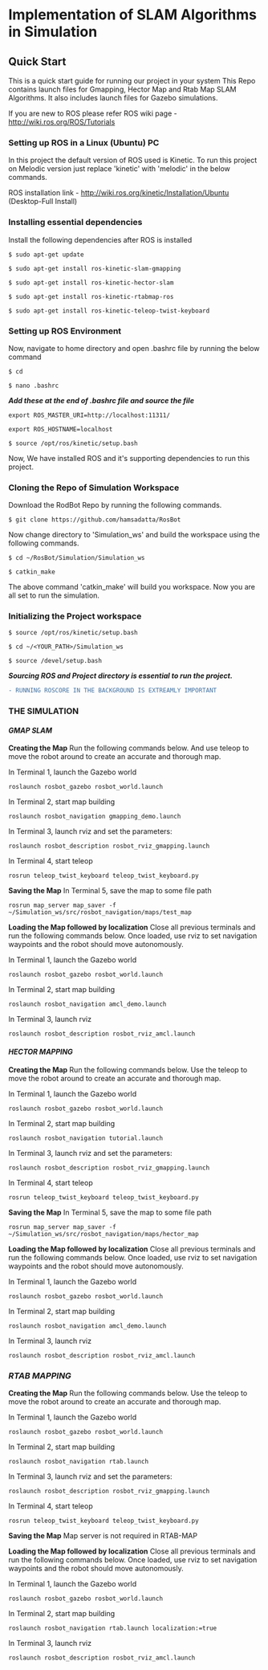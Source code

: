 # Implementation of SLAM Algorithms in Simulation

## Quick Start
This is a quick start guide for running our project in your system
This Repo contains launch files for Gmapping, Hector Map and Rtab Map SLAM Algorithms. 
It also includes launch files for Gazebo simulations.

If you are new to ROS please refer ROS wiki page - http://wiki.ros.org/ROS/Tutorials

### Setting up ROS in a Linux (Ubuntu) PC

In this project the default version of ROS used is Kinetic. 
To run this project on Melodic version just replace 'kinetic' with 'melodic' in the below commands.

ROS installation link - http://wiki.ros.org/kinetic/Installation/Ubuntu  (Desktop-Full Install) 

### Installing essential dependencies

Install the following dependencies after ROS is installed

```
$ sudo apt-get update

$ sudo apt-get install ros-kinetic-slam-gmapping

$ sudo apt-get install ros-kinetic-hector-slam

$ sudo apt-get install ros-kinetic-rtabmap-ros

$ sudo apt-get install ros-kinetic-teleop-twist-keyboard
```
### Setting up ROS Environment

Now, navigate to home directory and open .bashrc file by running the below command

```
$ cd

$ nano .bashrc
```

**_Add these at the end of .bashrc file and source the file_**

```
export ROS_MASTER_URI=http://localhost:11311/

export ROS_HOSTNAME=localhost
```

```
$ source /opt/ros/kinetic/setup.bash
```

Now, We have installed ROS and it's supporting dependencies to run this project.

### Cloning the Repo of Simulation Workspace

Download the RodBot Repo by running the following commands.
 
```
$ git clone https://github.com/hamsadatta/RosBot
```

Now change directory to 'Simulation_ws' and build the workspace using the following commands.
 
```
$ cd ~/RosBot/Simulation/Simulation_ws

$ catkin_make
```
 
The above command 'catkin_make' will build you workspace. Now you are all set to run the simulation.

### Initializing the Project workspace

```
$ source /opt/ros/kinetic/setup.bash

$ cd ~/<YOUR_PATH>/Simulation_ws

$ source /devel/setup.bash
```
**_Sourcing ROS and Project directory is essential to run the project._**

```diff
- RUNNING ROSCORE IN THE BACKGROUND IS EXTREAMLY IMPORTANT 
```

### THE SIMULATION
 
#### *GMAP SLAM*
 
**Creating the Map**
Run the following commands below. And use teleop to move the robot around to create an accurate and thorough map.

In Terminal 1, launch the Gazebo world
```
roslaunch rosbot_gazebo rosbot_world.launch
```
In Terminal 2, start map building
```
roslaunch rosbot_navigation gmapping_demo.launch
```
In Terminal 3, launch rviz and set the parameters:
```
roslaunch rosbot_description rosbot_rviz_gmapping.launch
```
In Terminal 4, start teleop
```
rosrun teleop_twist_keyboard teleop_twist_keyboard.py
```


**Saving the Map**
In Terminal 5, save the map to some file path
```
rosrun map_server map_saver -f ~/Simulation_ws/src/rosbot_navigation/maps/test_map
```


**Loading the Map followed by localization**
Close all previous terminals and run the following commands below. Once loaded, use rviz to set navigation waypoints and the robot should move autonomously.

In Terminal 1, launch the Gazebo world
```
roslaunch rosbot_gazebo rosbot_world.launch
```
In Terminal 2, start map building
```
roslaunch rosbot_navigation amcl_demo.launch
```
In Terminal 3, launch rviz
```
roslaunch rosbot_description rosbot_rviz_amcl.launch
```



#### *HECTOR MAPPING*
**Creating the Map**
Run the following commands below. Use the teleop to move the robot around to create an accurate and thorough map.

In Terminal 1, launch the Gazebo world
```
roslaunch rosbot_gazebo rosbot_world.launch
```
In Terminal 2, start map building
```
roslaunch rosbot_navigation tutorial.launch
```
In Terminal 3, launch rviz and set the parameters:
```
roslaunch rosbot_description rosbot_rviz_gmapping.launch
```
In Terminal 4, start teleop
```
rosrun teleop_twist_keyboard teleop_twist_keyboard.py
```


**Saving the Map**
In Terminal 5, save the map to some file path
```
rosrun map_server map_saver -f ~/Simulation_ws/src/rosbot_navigation/maps/hector_map
```


**Loading the Map followed by localization**
Close all previous terminals and run the following commands below. Once loaded, use rviz to set navigation waypoints and the robot should move autonomously.

In Terminal 1, launch the Gazebo world
```
roslaunch rosbot_gazebo rosbot_world.launch
```
In Terminal 2, start map building
```
roslaunch rosbot_navigation amcl_demo.launch
```
In Terminal 3, launch rviz
```
roslaunch rosbot_description rosbot_rviz_amcl.launch
```




### *RTAB MAPPING*

**Creating the Map**
Run the following commands below. Use the teleop to move the robot around to create an accurate and thorough map.

In Terminal 1, launch the Gazebo world
```
roslaunch rosbot_gazebo rosbot_world.launch
```
In Terminal 2, start map building
```
roslaunch rosbot_navigation rtab.launch
```
In Terminal 3, launch rviz and set the parameters:
```
roslaunch rosbot_description rosbot_rviz_gmapping.launch
```
In Terminal 4, start teleop
```
rosrun teleop_twist_keyboard teleop_twist_keyboard.py
```


**Saving the Map**
Map server is not required in RTAB-MAP 


**Loading the Map followed by localization**
Close all previous terminals and run the following commands below. Once loaded, use rviz to set navigation waypoints and the robot should move autonomously.

In Terminal 1, launch the Gazebo world
```
roslaunch rosbot_gazebo rosbot_world.launch
```
In Terminal 2, start map building
```
roslaunch rosbot_navigation rtab.launch localization:=true
```
In Terminal 3, launch rviz
```
roslaunch rosbot_description rosbot_rviz_amcl.launch
```







